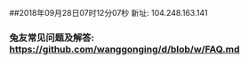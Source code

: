 ##2018年09月28日07时12分07秒 新址: 104.248.163.141
### 兔友常见问题及解答: https://github.com/wanggonging/d/blob/w/FAQ.md
